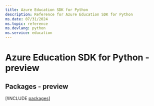 ```yaml
---
title: Azure Education SDK for Python
description: Reference for Azure Education SDK for Python
ms.date: 07/31/2024
ms.topic: reference
ms.devlang: python
ms.service: education
---
```

# Azure Education SDK for Python - preview
## Packages - preview
[!INCLUDE [packages](education-index.md)]